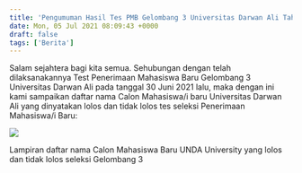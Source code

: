 ```yaml
---
title: 'Pengumuman Hasil Tes PMB Gelombang 3 Universitas Darwan Ali Tahun 2021'
date: Mon, 05 Jul 2021 08:09:43 +0000
draft: false
tags: ['Berita']
---
```


Salam sejahtera bagi kita semua. Sehubungan dengan telah dilaksanakannya Test Penerimaan Mahasiswa Baru Gelombang 3 Universitas Darwan Ali pada tanggal 30 Juni 2021 lalu, maka dengan ini kami sampaikan daftar nama Calon Mahasiswa/i baru Universitas Darwan Ali yang dinyatakan lolos dan tidak lolos tes seleksi Penerimaan Mahasiswa/i Baru:

![](https://unda.ac.id/2/wp-content/uploads/2021/07/PMB-3-1.png)

Lampiran daftar nama Calon Mahasiswa Baru UNDA University yang lolos dan tidak lolos seleksi Gelombang 3